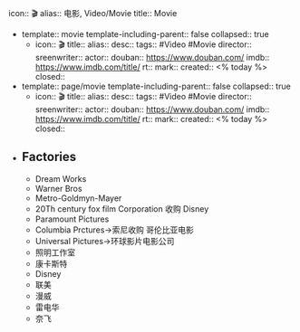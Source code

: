 icon:: 🎬
alias:: 电影, Video/Movie
title:: Movie
  - template:: movie
    template-including-parent:: false
    collapsed:: true
    - icon:: 🎬
      title:: 
      alias:: 
      desc:: 
      tags:: #Video #Movie
      director:: 
      sreenwriter:: 
      actor:: 
      douban:: https://www.douban.com/
      imdb:: https://www.imdb.com/title/
      rt:: 
      mark:: 
      created:: <% today %>
      closed:: 
  - template:: page/movie
    template-including-parent:: false
    collapsed:: true
    - icon:: 🎬
      title:: 
      alias:: 
      desc:: 
      tags:: #Video #Movie
      director:: 
      sreenwriter:: 
      actor:: 
      douban:: https://www.douban.com/
      imdb:: https://www.imdb.com/title/
      rt:: 
      mark:: 
      created:: <% today %>
      closed:: 
- ## Factories
  - Dream Works
  - Warner Bros
  - Metro-Goldmyn-Mayer
  - 20Th century fox film Corporation 收购  Disney
  - Paramount Pictures
  - Columbia Prctures→索尼收购 哥伦比亚电影
  - Universal Pictures→环球影片电影公司
  - 照明工作室
  - 康卡斯特
  - Disney
  - 联美
  - 漫威
  - 雷电华
  - 奈飞